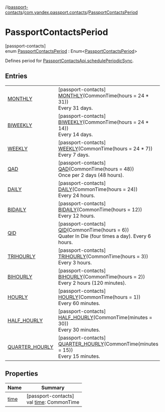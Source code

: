//[passport-contacts](../../../index.md)/[com.yandex.passport.contacts](../index.md)/[PassportContactsPeriod](index.md)

# PassportContactsPeriod

[passport-contacts]\
enum [PassportContactsPeriod](index.md) : Enum&lt;[PassportContactsPeriod](index.md)&gt; 

Defines period for [PassportContactsApi.schedulePeriodicSync](../-passport-contacts-api/schedule-periodic-sync.md).

## Entries

| | |
|---|---|
| [MONTHLY](-m-o-n-t-h-l-y/index.md) | [passport-contacts]<br>[MONTHLY](-m-o-n-t-h-l-y/index.md)(CommonTime(hours = 24 * 31))<br>Every 31 days. |
| [BIWEEKLY](-b-i-w-e-e-k-l-y/index.md) | [passport-contacts]<br>[BIWEEKLY](-b-i-w-e-e-k-l-y/index.md)(CommonTime(hours = 24 * 14))<br>Every 14 days. |
| [WEEKLY](-w-e-e-k-l-y/index.md) | [passport-contacts]<br>[WEEKLY](-w-e-e-k-l-y/index.md)(CommonTime(hours = 24 * 7))<br>Every 7 days. |
| [QAD](-q-a-d/index.md) | [passport-contacts]<br>[QAD](-q-a-d/index.md)(CommonTime(hours = 48))<br>Once per 2 days (48 hours). |
| [DAILY](-d-a-i-l-y/index.md) | [passport-contacts]<br>[DAILY](-d-a-i-l-y/index.md)(CommonTime(hours = 24))<br>Every 24 hours. |
| [BIDAILY](-b-i-d-a-i-l-y/index.md) | [passport-contacts]<br>[BIDAILY](-b-i-d-a-i-l-y/index.md)(CommonTime(hours = 12))<br>Every 12 hours. |
| [QID](-q-i-d/index.md) | [passport-contacts]<br>[QID](-q-i-d/index.md)(CommonTime(hours = 6))<br>Quater In Die (four times a day). Every 6 hours. |
| [TRIHOURLY](-t-r-i-h-o-u-r-l-y/index.md) | [passport-contacts]<br>[TRIHOURLY](-t-r-i-h-o-u-r-l-y/index.md)(CommonTime(hours = 3))<br>Every 3 hours. |
| [BIHOURLY](-b-i-h-o-u-r-l-y/index.md) | [passport-contacts]<br>[BIHOURLY](-b-i-h-o-u-r-l-y/index.md)(CommonTime(hours = 2))<br>Every 2 hours (120 minutes). |
| [HOURLY](-h-o-u-r-l-y/index.md) | [passport-contacts]<br>[HOURLY](-h-o-u-r-l-y/index.md)(CommonTime(hours = 1))<br>Every 60 minutes. |
| [HALF_HOURLY](-h-a-l-f_-h-o-u-r-l-y/index.md) | [passport-contacts]<br>[HALF_HOURLY](-h-a-l-f_-h-o-u-r-l-y/index.md)(CommonTime(minutes = 30))<br>Every 30 minutes. |
| [QUARTER_HOURLY](-q-u-a-r-t-e-r_-h-o-u-r-l-y/index.md) | [passport-contacts]<br>[QUARTER_HOURLY](-q-u-a-r-t-e-r_-h-o-u-r-l-y/index.md)(CommonTime(minutes = 15))<br>Every 15 minutes. |

## Properties

| Name | Summary |
|---|---|
| [time](time.md) | [passport-contacts]<br>val [time](time.md): CommonTime |
